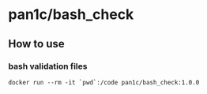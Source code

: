 # pan1c/bash_check

## How to use

### bash validation files
    docker run --rm -it `pwd`:/code pan1c/bash_check:1.0.0
